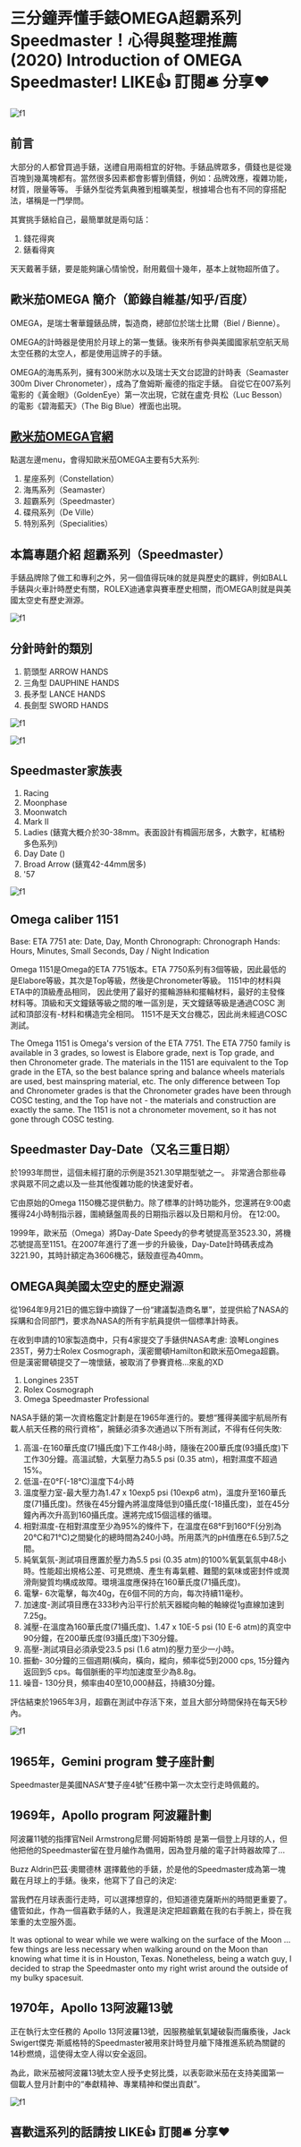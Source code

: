 # 三分鐘弄懂手錶OMEGA超霸系列Speedmaster！心得與整理推薦 (2020) Introduction of OMEGA Speedmaster! LIKE👍 訂閱🛎 分享❤️
![f1](https://github.com/HCH1/blog/blob/master/fig/omega1a2.JPG)

## 前言
大部分的人都曾買過手錶，送禮自用兩相宜的好物。手錶品牌眾多，價錢也是從幾百塊到幾萬塊都有。當然很多因素都會影響到價錢，例如：品牌效應，複雜功能，材質，限量等等。
手錶外型從秀氣典雅到粗曠美型，根據場合也有不同的穿搭配法，堪稱是一門學問。

其實挑手錶給自己，最簡單就是兩句話：
1. 錢花得爽
1. 錶看得爽

天天戴著手錶，要是能夠讓心情愉悅，耐用戴個十幾年，基本上就物超所值了。

## 歐米茄OMEGA 簡介（節錄自維基/知乎/百度）
OMEGA，是瑞士奢華鐘錶品牌，製造商，總部位於瑞士比爾（Biel / Bienne）。

OMEGA的計時器是使用於月球上的第一隻錶。後來所有參與美國國家航空航天局太空任務的太空人，都是使用這牌子的手錶。

OMEGA的海馬系列，擁有300米防水以及瑞士天文台認證的計時表（Seamaster 300m Diver Chronometer），成為了詹姆斯·龐德的指定手錶。
自從它在007系列電影的《黃金眼》（GoldenEye）第一次出現，它就在盧克·貝松（Luc Besson）的電影《碧海藍天》（The Big Blue）裡面也出現。

## [歐米茄OMEGA官網](https://www.omegawatches.com/)
點選左邊menu，會得知歐米茄OMEGA主要有5大系列:
1. 星座系列（Constellation）
1. 海馬系列（Seamaster）
1. 超霸系列（Speedmaster）
1. 碟飛系列（De Ville）
1. 特別系列（Specialities）

## 本篇專題介紹 超霸系列（Speedmaster）
手錶品牌除了做工和專利之外，另一個值得玩味的就是與歷史的羈絆，例如BALL手錶與火車計時歷史有關，ROLEX迪通拿與賽車歷史相關，而OMEGA則就是與美國太空史有歷史淵源。


![f1](https://github.com/HCH1/blog/blob/master/fig/sm2a.JPG)

## 分針時針的類別

1. 箭頭型 ARROW HANDS 
1. 三角型 DAUPHINE HANDS
1. 長矛型 LANCE HANDS
1. 長劍型 SWORD HANDS

![f1](https://github.com/HCH1/blog/blob/master/fig/sm2b.JPG)

![f1](https://github.com/HCH1/blog/blob/master/fig/sm2c.JPG)

## Speedmaster家族表
1. Racing
1. Moonphase
1. Moonwatch
1. Mark II
1. Ladies (錶寬大概介於30-38mm。表面設計有橢圓形居多，大數字，紅橘粉多色系列)
1. Day Date ()
1. Broad Arrow (錶寬42-44mm居多)
1. '57


![f1](https://github.com/HCH1/blog/blob/master/fig/eta7751.JPG)

## Omega caliber 1151
Base:	ETA 7751
ate:	Date, Day, Month
Chronograph:	Chronograph
Hands:	Hours, Minutes, Small Seconds, Day / Night Indication

Omega 1151是Omega的ETA 7751版本。ETA 7750系列有3個等級，因此最低的是Elabore等級，其次是Top等級，然後是Chronometer等級。 1151中的材料與ETA中的頂級產品相同，
因此使用了最好的擺輪游絲和擺輪材料，最好的主發條材料等。頂級和天文鐘錶等級之間的唯一區別是，天文鐘錶等級是通過COSC 測試和頂部沒有-材料和構造完全相同。 
1151不是天文台機芯，因此尚未經過COSC測試。

The Omega 1151 is Omega's version of the ETA 7751. The ETA 7750 family is available in 3 grades, so lowest is Elabore grade, next is Top grade, and then Chronometer grade. The materials in the 1151 are equivalent to the Top grade in the ETA, so the best balance spring and balance wheels materials are used, best mainspring material, etc. The only difference between Top and Chronometer grades is that the Chronometer grades have been through COSC testing, and the Top have not - the materials and construction are exactly the same. The 1151 is not a chronometer movement, so it has not gone through COSC testing.

## Speedmaster Day-Date（又名三重日期）
於1993年問世，這個未經打磨的示例是3521.30早期型號之一。 非常適合那些尋求與眾不同之處以及一些其他復雜功能的快速愛好者。

它由原始的Omega 1150機芯提供動力。除了標準的計時功能外，您還將在9:00處獲得24小時制指示器，圍繞錶盤周長的日期指示器以及日期和月份。 在12:00。

1999年，歐米茄（Omega）將Day-Date Speedy的參考號提高至3523.30，將機芯號提高至1151。在2007年進行了進一步的升級後，Day-Date計時碼表成為3221.90，其時計額定為3606機芯，錶殼直徑為40mm。


## OMEGA與美國太空史的歷史淵源
從1964年9月21日的備忘錄中摘錄了一份“建議製造商名單”，並提供給了NASA的採購和合同部門，要求為NASA的所有宇航員提供一個標準計時表。

在收到申請的10家製造商中，只有4家提交了手錶供NASA考慮: 浪琴Longines 235T，勞力士Rolex Cosmograph，漢密爾頓Hamilton和歐米茄Omega超霸。
但是漢密爾頓提交了一塊懷錶，被取消了參賽資格...來亂的XD

1. Longines 235T
1. Rolex Cosmograph
1. Omega Speedmaster Professional

NASA手錶的第一次資格鑑定計劃是在1965年進行的。要想“獲得美國宇航局所有載人航天任務的飛行資格”，腕錶必須多次通過以下所有測試，不得有任何失敗:

1. 高溫-在160華氏度(71攝氏度)下工作48小時，隨後在200華氏度(93攝氏度)下工作30分鐘。高溫試驗，大氣壓力為5.5 psi (0.35 atm)，相對濕度不超過15%。
1. 低溫-在0°F(-18°C)溫度下4小時
1. 溫度壓力室-最大壓力為1.47 x 10exp5 psi (10exp6 atm)，溫度升至160華氏度(71攝氏度)。然後在45分鐘內將溫度降低到0攝氏度(-18攝氏度)，並在45分鐘內再次升高到160攝氏度。還將完成15個這樣的循環。
1. 相對濕度-在相對濕度至少為95%的條件下，在溫度在68°F到160°F(分別為20°C和71°C)之間變化的總時間為240小時。所用蒸汽的pH值應在6.5到7.5之間。
1. 純氧氣氛-測試項目應置於壓力為5.5 psi (0.35 atm)的100%氧氣氣氛中48小時。性能超出規格公差、可見燃燒、產生有毒氣體、難聞的氣味或密封件或潤滑劑變質均構成故障。環境溫度應保持在160華氏度(71攝氏度)。
1. 電擊- 6次電擊，每次40g，在6個不同的方向，每次持續11毫秒。
1. 加速度-測試項目應在333秒內沿平行於航天器縱向軸的軸線從1g直線加速到7.25g。
1. 減壓-在溫度為160華氏度(71攝氏度)、1.47 x 10E-5 psi (10 E-6 atm)的真空中90分鐘，在200華氏度(93攝氏度)下30分鐘。
1. 高壓-測試項目必須承受23.5 psi (1.6 atm)的壓力至少一小時。
1. 振動- 30分鐘的三個週期(橫向，橫向，縱向，頻率從5到2000 cps, 15分鐘內返回到5 cps。每個脈衝的平均加速度至少為8.8g。
1. 噪音- 130分貝，頻率由40至10,000赫茲，持續30分鐘。

評估結束於1965年3月，超霸在測試中存活下來，並且大部分時間保持在每天5秒內。

![f1](https://github.com/HCH1/blog/blob/master/fig/omega321.JPG)

## 1965年，Gemini program 雙子座計劃
Speedmaster是美國NASA“雙子座4號”任務中第一次太空行走時佩戴的。

## 1969年，Apollo program 阿波羅計劃
阿波羅11號的指揮官Neil Armstrong尼爾·阿姆斯特朗 是第一個登上月球的人，但他把他的Speedmaster留在登月艙作為備用，因為登月艙的電子計時器故障了...

Buzz Aldrin巴茲·奧爾德林 選擇戴他的手錶，於是他的Speedmaster成為第一塊戴在月球上的手錶。後來，他寫下了自己的決定:

當我們在月球表面行走時，可以選擇想穿的，但知道德克薩斯州的時間更重要了。儘管如此，作為一個喜歡手錶的人，我還是決定把超霸戴在我的右手腕上，掛在我笨重的太空服外面。

It was optional to wear while we were walking on the surface of the Moon ... few things are less necessary when walking around on the Moon than knowing what time it is in Houston, Texas. Nonetheless, being a watch guy, I decided to strap the Speedmaster onto my right wrist around the outside of my bulky spacesuit.

## 1970年，Apollo 13阿波羅13號
正在執行太空任務的 Apollo 13阿波羅13號，因服務艙氧氣罐破裂而癱瘓後，Jack Swigert傑克·斯威格特的Speedmaster被用來計時登月艙下降推進系統為關鍵的14秒燃燒，這使得太空人得以安全返回。

為此，歐米茄被阿波羅13號太空人授予史努比獎，以表彰歐米茄在支持美國第一個載人登月計劃中的“奉獻精神、專業精神和傑出貢獻”。

![f1](https://github.com/HCH1/blog/blob/master/fig/omega1c.JPG)


## 喜歡這系列的話請按 LIKE👍 訂閱🛎 分享❤️
